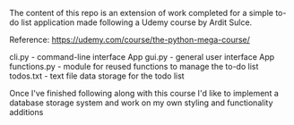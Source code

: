 The content of this repo is an extension of work completed for a simple to-do list application made following a Udemy
course by Ardit Sulce. 

Reference:
https://udemy.com/course/the-python-mega-course/

cli.py - command-line interface App
gui.py - general user interface App
functions.py - module for reused functions to manage the to-do list
todos.txt - text file data storage for the todo list

Once I've finished following along with this course I'd like to implement a database storage system and work on my own 
styling and functionality additions